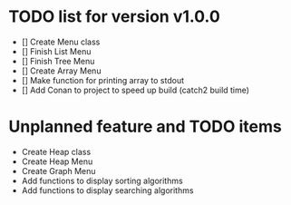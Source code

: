 # TODO list for version v1.0.0
- [] Create Menu class
- [] Finish List Menu
- [] Finish Tree Menu
- [] Create Array Menu
- [] Make function for printing array to stdout
- [] Add Conan to project to speed up build (catch2 build time)

# Unplanned feature and TODO items
* Create Heap class
* Create Heap Menu
* Create Graph Menu
* Add functions to display sorting algorithms
* Add functions to display searching algorithms
